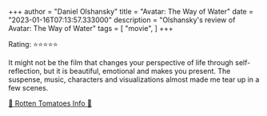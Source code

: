 +++
author = "Daniel Olshansky"
title = "Avatar: The Way of Water"
date = "2023-01-16T07:13:57.333000"
description = "Olshansky's review of Avatar: The Way of Water"
tags = [
    "movie",
]
+++

Rating: ⭐⭐⭐⭐⭐

It might not be the film that changes your perspective of life through self-reflection, but it is beautiful, emotional and makes you present. The suspense, music, characters and visualizations almost made me tear up in a few scenes.

[🍅 Rotten Tomatoes Info 🍅](https://www.rottentomatoes.com//m/avatar_the_way_of_water)
